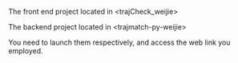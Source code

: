 The front end project located in \<trajCheck_weijie\> 

The backend project located in \<trajmatch-py-weijie\>

You need to launch them respectively, and access the web link you employed.